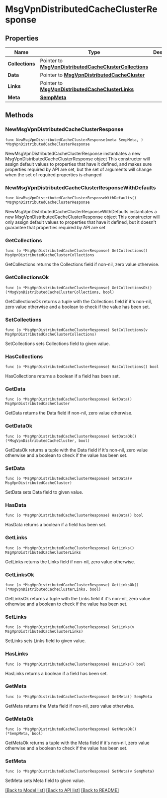 # MsgVpnDistributedCacheClusterResponse

## Properties

Name | Type | Description | Notes
------------ | ------------- | ------------- | -------------
**Collections** | Pointer to [**MsgVpnDistributedCacheClusterCollections**](MsgVpnDistributedCacheClusterCollections.md) |  | [optional] 
**Data** | Pointer to [**MsgVpnDistributedCacheCluster**](MsgVpnDistributedCacheCluster.md) |  | [optional] 
**Links** | Pointer to [**MsgVpnDistributedCacheClusterLinks**](MsgVpnDistributedCacheClusterLinks.md) |  | [optional] 
**Meta** | [**SempMeta**](SempMeta.md) |  | 

## Methods

### NewMsgVpnDistributedCacheClusterResponse

`func NewMsgVpnDistributedCacheClusterResponse(meta SempMeta, ) *MsgVpnDistributedCacheClusterResponse`

NewMsgVpnDistributedCacheClusterResponse instantiates a new MsgVpnDistributedCacheClusterResponse object
This constructor will assign default values to properties that have it defined,
and makes sure properties required by API are set, but the set of arguments
will change when the set of required properties is changed

### NewMsgVpnDistributedCacheClusterResponseWithDefaults

`func NewMsgVpnDistributedCacheClusterResponseWithDefaults() *MsgVpnDistributedCacheClusterResponse`

NewMsgVpnDistributedCacheClusterResponseWithDefaults instantiates a new MsgVpnDistributedCacheClusterResponse object
This constructor will only assign default values to properties that have it defined,
but it doesn't guarantee that properties required by API are set

### GetCollections

`func (o *MsgVpnDistributedCacheClusterResponse) GetCollections() MsgVpnDistributedCacheClusterCollections`

GetCollections returns the Collections field if non-nil, zero value otherwise.

### GetCollectionsOk

`func (o *MsgVpnDistributedCacheClusterResponse) GetCollectionsOk() (*MsgVpnDistributedCacheClusterCollections, bool)`

GetCollectionsOk returns a tuple with the Collections field if it's non-nil, zero value otherwise
and a boolean to check if the value has been set.

### SetCollections

`func (o *MsgVpnDistributedCacheClusterResponse) SetCollections(v MsgVpnDistributedCacheClusterCollections)`

SetCollections sets Collections field to given value.

### HasCollections

`func (o *MsgVpnDistributedCacheClusterResponse) HasCollections() bool`

HasCollections returns a boolean if a field has been set.

### GetData

`func (o *MsgVpnDistributedCacheClusterResponse) GetData() MsgVpnDistributedCacheCluster`

GetData returns the Data field if non-nil, zero value otherwise.

### GetDataOk

`func (o *MsgVpnDistributedCacheClusterResponse) GetDataOk() (*MsgVpnDistributedCacheCluster, bool)`

GetDataOk returns a tuple with the Data field if it's non-nil, zero value otherwise
and a boolean to check if the value has been set.

### SetData

`func (o *MsgVpnDistributedCacheClusterResponse) SetData(v MsgVpnDistributedCacheCluster)`

SetData sets Data field to given value.

### HasData

`func (o *MsgVpnDistributedCacheClusterResponse) HasData() bool`

HasData returns a boolean if a field has been set.

### GetLinks

`func (o *MsgVpnDistributedCacheClusterResponse) GetLinks() MsgVpnDistributedCacheClusterLinks`

GetLinks returns the Links field if non-nil, zero value otherwise.

### GetLinksOk

`func (o *MsgVpnDistributedCacheClusterResponse) GetLinksOk() (*MsgVpnDistributedCacheClusterLinks, bool)`

GetLinksOk returns a tuple with the Links field if it's non-nil, zero value otherwise
and a boolean to check if the value has been set.

### SetLinks

`func (o *MsgVpnDistributedCacheClusterResponse) SetLinks(v MsgVpnDistributedCacheClusterLinks)`

SetLinks sets Links field to given value.

### HasLinks

`func (o *MsgVpnDistributedCacheClusterResponse) HasLinks() bool`

HasLinks returns a boolean if a field has been set.

### GetMeta

`func (o *MsgVpnDistributedCacheClusterResponse) GetMeta() SempMeta`

GetMeta returns the Meta field if non-nil, zero value otherwise.

### GetMetaOk

`func (o *MsgVpnDistributedCacheClusterResponse) GetMetaOk() (*SempMeta, bool)`

GetMetaOk returns a tuple with the Meta field if it's non-nil, zero value otherwise
and a boolean to check if the value has been set.

### SetMeta

`func (o *MsgVpnDistributedCacheClusterResponse) SetMeta(v SempMeta)`

SetMeta sets Meta field to given value.



[[Back to Model list]](../README.md#documentation-for-models) [[Back to API list]](../README.md#documentation-for-api-endpoints) [[Back to README]](../README.md)


